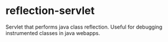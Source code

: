 # reflection-servlet

Servlet that performs java class reflection. Useful for debugging instrumented
classes in java webapps.
